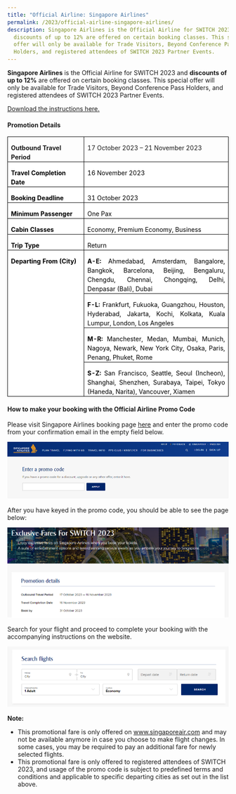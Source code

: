 ```yaml
---
title: "Official Airline: Singapore Airlines"
permalink: /2023/official-airline-singapore-airlines/
description: Singapore Airlines is the Official Airline for SWITCH 2023 and
  discounts of up to 12% are offered on certain booking classes. This special
  offer will only be available for Trade Visitors, Beyond Conference Pass
  Holders, and registered attendees of SWITCH 2023 Partner Events.
---
```

**Singapore Airlines** is the Official Airline for SWITCH 2023 and **discounts of up to 12%** are offered on certain booking classes. This special offer will only be available for Trade Visitors, Beyond Conference Pass Holders, and registered attendees of SWITCH 2023 Partner Events.

[Download the instructions here.](/files/2023/switch_2023_official_airline_promotion.pdf)

#### Promotion Details

<table class="MsoTableGrid" border="1" cellspacing="0" cellpadding="0" style="border-collapse:collapse;border:none;mso-border-alt:solid windowtext .5pt;
 mso-yfti-tbllook:1184;mso-padding-alt:0cm 5.4pt 0cm 5.4pt"><tbody><tr style="mso-yfti-irow:0;mso-yfti-firstrow:yes"><td width="198" valign="top" style="width:148.35pt;border:solid windowtext 1.0pt;
  mso-border-alt:solid windowtext .5pt;padding:0cm 5.4pt 0cm 5.4pt"><p class="MsoNormal" style="margin-bottom:0cm;line-height:150%"><b><span lang="EN-US">Outbound Travel Period</span></b></p></td><td width="426" valign="top" style="width:319.15pt;border:solid windowtext 1.0pt;
  border-left:none;mso-border-left-alt:solid windowtext .5pt;mso-border-alt:
  solid windowtext .5pt;padding:0cm 5.4pt 0cm 5.4pt"><p class="MsoNormal" style="margin-bottom:0cm;line-height:150%"><span lang="EN-US">17 October 2023 – 21 November 2023</span></p></td></tr><tr style="mso-yfti-irow:1"><td width="198" valign="top" style="width:148.35pt;border:solid windowtext 1.0pt;
  border-top:none;mso-border-top-alt:solid windowtext .5pt;mso-border-alt:solid windowtext .5pt;
  background:white;mso-background-themecolor:background1;padding:0cm 5.4pt 0cm 5.4pt"><p class="MsoNormal" style="margin-bottom:0cm;line-height:150%"><b><span lang="EN-US" style="color:black;mso-color-alt:windowtext">Travel Completion Date</span><span lang="EN-US"></span></b></p></td><td width="426" valign="top" style="width:319.15pt;border-top:none;border-left:
  none;border-bottom:solid windowtext 1.0pt;border-right:solid windowtext 1.0pt;
  mso-border-top-alt:solid windowtext .5pt;mso-border-left-alt:solid windowtext .5pt;
  mso-border-alt:solid windowtext .5pt;background:white;mso-background-themecolor:
  background1;padding:0cm 5.4pt 0cm 5.4pt"><p class="MsoNormal" style="margin-bottom:0cm;line-height:150%"><span lang="EN-US" style="color:black;mso-color-alt:windowtext">16 November 2023</span><span lang="EN-US"></span></p></td></tr><tr style="mso-yfti-irow:2"><td width="198" valign="top" style="width:148.35pt;border:solid windowtext 1.0pt;
  border-top:none;mso-border-top-alt:solid windowtext .5pt;mso-border-alt:solid windowtext .5pt;
  background:white;mso-background-themecolor:background1;padding:0cm 5.4pt 0cm 5.4pt"><p class="MsoNormal" style="margin-bottom:0cm;line-height:150%"><b><span lang="EN-US" style="color:black;mso-color-alt:windowtext">Booking Deadline</span><span lang="EN-US"></span></b></p></td><td width="426" valign="top" style="width:319.15pt;border-top:none;border-left:
  none;border-bottom:solid windowtext 1.0pt;border-right:solid windowtext 1.0pt;
  mso-border-top-alt:solid windowtext .5pt;mso-border-left-alt:solid windowtext .5pt;
  mso-border-alt:solid windowtext .5pt;background:white;mso-background-themecolor:
  background1;padding:0cm 5.4pt 0cm 5.4pt"><p class="MsoNormal" style="margin-bottom:0cm;line-height:150%"><span lang="EN-US" style="color:black;mso-color-alt:windowtext">31 October 2023</span><span lang="EN-US"></span></p></td></tr><tr style="mso-yfti-irow:3"><td width="198" valign="top" style="width:148.35pt;border:solid windowtext 1.0pt;
  border-top:none;mso-border-top-alt:solid windowtext .5pt;mso-border-alt:solid windowtext .5pt;
  background:white;mso-background-themecolor:background1;padding:0cm 5.4pt 0cm 5.4pt"><p class="MsoNormal" style="margin-bottom:0cm;line-height:150%"><b><span lang="EN-US" style="color:black;mso-color-alt:windowtext">Minimum Passenger</span><span lang="EN-US"></span></b></p></td><td width="426" valign="top" style="width:319.15pt;border-top:none;border-left:
  none;border-bottom:solid windowtext 1.0pt;border-right:solid windowtext 1.0pt;
  mso-border-top-alt:solid windowtext .5pt;mso-border-left-alt:solid windowtext .5pt;
  mso-border-alt:solid windowtext .5pt;background:white;mso-background-themecolor:
  background1;padding:0cm 5.4pt 0cm 5.4pt"><p class="MsoNormal" style="margin-bottom:0cm;line-height:150%"><span lang="EN-US" style="color:black;mso-color-alt:windowtext">One Pax</span><span lang="EN-US"></span></p></td></tr><tr style="mso-yfti-irow:4"><td width="198" valign="top" style="width:148.35pt;border:solid windowtext 1.0pt;
  border-top:none;mso-border-top-alt:solid windowtext .5pt;mso-border-alt:solid windowtext .5pt;
  background:white;mso-background-themecolor:background1;padding:0cm 5.4pt 0cm 5.4pt"><p class="MsoNormal" style="margin-bottom:0cm;line-height:150%"><b><span lang="EN-US" style="color:black;mso-color-alt:windowtext">Cabin Classes</span><span lang="EN-US"></span></b></p></td><td width="426" valign="top" style="width:319.15pt;border-top:none;border-left:
  none;border-bottom:solid windowtext 1.0pt;border-right:solid windowtext 1.0pt;
  mso-border-top-alt:solid windowtext .5pt;mso-border-left-alt:solid windowtext .5pt;
  mso-border-alt:solid windowtext .5pt;background:white;mso-background-themecolor:
  background1;padding:0cm 5.4pt 0cm 5.4pt"><p class="MsoNormal" style="margin-bottom:0cm;line-height:150%"><span lang="EN-US" style="color:black;mso-color-alt:windowtext">Economy, Premium Economy, Business</span><span lang="EN-US"></span></p></td></tr><tr style="mso-yfti-irow:5"><td width="198" valign="top" style="width:148.35pt;border:solid windowtext 1.0pt;
  border-top:none;mso-border-top-alt:solid windowtext .5pt;mso-border-alt:solid windowtext .5pt;
  background:white;mso-background-themecolor:background1;padding:0cm 5.4pt 0cm 5.4pt"><p class="MsoNormal" style="margin-bottom:0cm;line-height:150%"><b><span lang="EN-US" style="color:black;mso-color-alt:windowtext">Trip Type</span><span lang="EN-US"></span></b></p></td><td width="426" valign="top" style="width:319.15pt;border-top:none;border-left:
  none;border-bottom:solid windowtext 1.0pt;border-right:solid windowtext 1.0pt;
  mso-border-top-alt:solid windowtext .5pt;mso-border-left-alt:solid windowtext .5pt;
  mso-border-alt:solid windowtext .5pt;background:white;mso-background-themecolor:
  background1;padding:0cm 5.4pt 0cm 5.4pt"><p class="MsoNormal" style="margin-bottom:0cm;line-height:150%"><span lang="EN-US" style="color:black;mso-color-alt:windowtext">Return</span><span lang="EN-US"></span></p></td></tr><tr style="mso-yfti-irow:6"><td width="198" rowspan="4" valign="top" style="width:148.35pt;border:solid windowtext 1.0pt;
  border-top:none;mso-border-top-alt:solid windowtext .5pt;mso-border-alt:solid windowtext .5pt;
  background:white;mso-background-themecolor:background1;padding:0cm 5.4pt 0cm 5.4pt"><p class="MsoNormal" style="margin-bottom:0cm;line-height:150%"><b><span lang="EN-US" style="color:black;mso-color-alt:windowtext">Departing From (City)</span><span lang="EN-US"></span></b></p></td><td width="426" valign="top" style="width:319.15pt;border-top:none;border-left:
  none;border-bottom:solid windowtext 1.0pt;border-right:solid windowtext 1.0pt;
  mso-border-top-alt:solid windowtext .5pt;mso-border-left-alt:solid windowtext .5pt;
  mso-border-alt:solid windowtext .5pt;background:white;mso-background-themecolor:
  background1;padding:0cm 5.4pt 0cm 5.4pt"><p class="MsoNormal" style="margin-bottom:0cm;text-align:justify;text-justify:
  inter-ideograph;line-height:150%"><b><span lang="EN-US" style="color:black;
  mso-color-alt:windowtext">A-E:</span></b><span lang="EN-US" style="color:black;
  mso-color-alt:windowtext"> Ahmedabad, Amsterdam, Bangalore, Bangkok, Barcelona, Beijing, Bengaluru, Chengdu, Chennai, Chongqing, Delhi, Denpasar (Bali), Dubai</span><span lang="EN-US"></span></p></td></tr><tr style="mso-yfti-irow:7"><td width="426" valign="top" style="width:319.15pt;border-top:none;border-left:
  none;border-bottom:solid windowtext 1.0pt;border-right:solid windowtext 1.0pt;
  mso-border-top-alt:solid windowtext .5pt;mso-border-left-alt:solid windowtext .5pt;
  mso-border-alt:solid windowtext .5pt;background:white;mso-background-themecolor:
  background1;padding:0cm 5.4pt 0cm 5.4pt"><p class="MsoNormal" style="margin-bottom:0cm;text-align:justify;text-justify:
  inter-ideograph;line-height:150%"><b><span lang="EN-US" style="color:black;
  mso-color-alt:windowtext">F-L:</span></b><span lang="EN-US" style="color:black;
  mso-color-alt:windowtext"> Frankfurt, Fukuoka, Guangzhou, Houston, Hyderabad, Jakarta, Kochi, Kolkata, Kuala Lumpur, London, Los Angeles</span><span lang="EN-US"></span></p></td></tr><tr style="mso-yfti-irow:8"><td width="426" valign="top" style="width:319.15pt;border-top:none;border-left:
  none;border-bottom:solid windowtext 1.0pt;border-right:solid windowtext 1.0pt;
  mso-border-top-alt:solid windowtext .5pt;mso-border-left-alt:solid windowtext .5pt;
  mso-border-alt:solid windowtext .5pt;background:white;mso-background-themecolor:
  background1;padding:0cm 5.4pt 0cm 5.4pt"><p class="MsoNormal" style="margin-bottom:0cm;text-align:justify;text-justify:
  inter-ideograph;line-height:150%"><b><span lang="EN-US" style="color:black;
  mso-color-alt:windowtext">M-R:</span></b><span lang="EN-US" style="color:black;
  mso-color-alt:windowtext"> Manchester, Medan, Mumbai, Munich, Nagoya, Newark, New York City, Osaka, Paris, Penang, Phuket, Rome</span><span lang="EN-US"></span></p></td></tr><tr style="mso-yfti-irow:9;mso-yfti-lastrow:yes"><td width="426" valign="top" style="width:319.15pt;border-top:none;border-left:
  none;border-bottom:solid windowtext 1.0pt;border-right:solid windowtext 1.0pt;
  mso-border-top-alt:solid windowtext .5pt;mso-border-left-alt:solid windowtext .5pt;
  mso-border-alt:solid windowtext .5pt;background:white;mso-background-themecolor:
  background1;padding:0cm 5.4pt 0cm 5.4pt"><p class="MsoNormal" style="margin-bottom:0cm;text-align:justify;text-justify:
  inter-ideograph;line-height:150%"><b><span lang="EN-US" style="color:black;
  mso-color-alt:windowtext">S-Z:</span></b><span lang="EN-US" style="color:black;
  mso-color-alt:windowtext"> San Francisco, Seattle, Seoul (Incheon), Shanghai, Shenzhen, Surabaya, Taipei, Tokyo (Haneda, Narita), Vancouver, Xiamen</span><span lang="EN-US"></span></p></td></tr></tbody></table>
	
#### 	 How to make your booking with the Official Airline Promo Code

Please visit Singapore Airlines booking page [here](https://www.singaporeair.com/en_UK/promocode/) and enter the promo code from your confirmation email in the empty field below.

![SWITCH 2023 Official Airline Promotion: Singapore Airlines (SQ)](/images/2023/promotion_sq_promo_guide_1.png)

After you have keyed in the promo code, you should be able to see the page below:

![SWITCH 2023 Official Airline Promotion: Singapore Airlines (SQ)](/images/2023/promotion_sq_promo_guide_2.png)

Search for your flight and proceed to complete your booking with the accompanying instructions on the website.

![SWITCH 2023 Official Airline Promotion: Singapore Airlines (SQ)](/images/2023/promotion_sq_promo_guide_3.png)

**Note:**
* This promotional fare is only offered on www.singaporeair.com and may not be available anymore in case you choose to make flight changes. In some cases, you may be required to pay an additional fare for newly selected flights.
* This promotional fare is only offered to registered attendees of SWITCH 2023, and usage of the promo code is subject to predefined terms and conditions and applicable to specific departing cities as set out in the list above.
